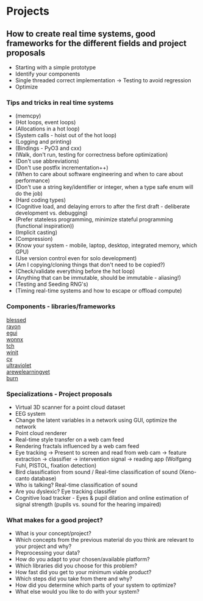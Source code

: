 # Projects
## How to create real time systems, good frameworks for the different fields and project proposals

* Starting with a simple prototype
* Identify your components
* Single threaded correct implementation -> Testing to avoid regression
* Optimize

### Tips and tricks in real time systems

* (memcpy)
* (Hot loops, event loops)
* (Allocations in a hot loop)
* (System calls - hoist out of the hot loop)
* (Logging and printing)
* (Bindings - PyO3 and cxx)
* (Walk, don't run, testing for correctness before optimization)
* (Don't use abbreviations)
* (Don't use postfix incrementation++)
* (When to care about software engineering and when to care about performance)
* (Don't use a string key/identifier or integer, when a type safe enum will do the job)
* (Hard coding types)
* (Cognitive load, and delaying errors to after the first draft - deliberate development vs. debugging)
* (Prefer stateless programming, minimize stateful programming (functional inspiration))
* (Implicit casting)
* (Compression)
* (Know your system - mobile, laptop, desktop, integrated memory, which GPU)
* (Use version control even for solo development)
* (Am I copying/cloning things that don't need to be copied?)
* (Check/validate everything before the hot loop)
* (Anything that can be immutable, should be immutable - aliasing!)
* (Testing and Seeding RNG's)
* (Timing real-time systems and how to escape or offload compute)

### Components - libraries/frameworks

[blessed](https://blessed.rs/crates)  
[rayon](https://github.com/rayon-rs/rayon)  
[egui](https://github.com/emilk/egui)  
[wonnx](https://github.com/webonnx/wonnx)  
[tch](https://github.com/LaurentMazare/tch-rs)  
[winit](https://github.com/rust-windowing/winit)  
[cv](https://github.com/rust-cv/cv)  
[ultraviolet](https://github.com/fu5ha/ultraviolet)  
[arewelearningyet](https://www.arewelearningyet.com/neural-networks/)  
[burn](https://github.com/burn-rs/burn)  

### Specializations - Project proposals

* Virtual 3D scanner for a point cloud dataset
* EEG system
* Change the latent variables in a network using GUI, optimize the network
* Point cloud renderer
* Real-time style transfer on a web cam feed
* Rendering fractals influenced by a web cam feed
* Eye tracking -> Present to screen and read from web cam ->
feature extraction -> classifier -> intervention signal ->
reading app (Wolfgang Fuhl, PISTOL, fixation detection)
* Bird classification from sound / Real-time classification of sound (Xeno-canto database)
* Who is talking? Real-time classification of sound
* Are you dyslexic? Eye tracking classifier
* Cognitive load tracker - Eyes & pupil dilation and online estimation of
signal strength (pupils vs. sound for the hearing impaired)

### What makes for a good project?

* What is your concept/project?
* Which concepts from the previous material do you think
are relevant to your project and why?
* Preprocessing your data?
* How do you adapt to your chosen/available platform?
* Which libraries did you choose for this problem?
* How fast did you get to your minimum viable product?
* Which steps did you take from there and why?
* How did you determine which parts of your system to optimize?
* What else would you like to do with your system?
